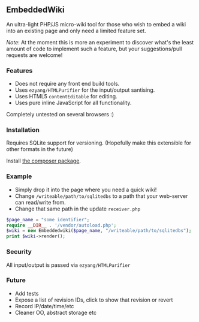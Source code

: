 ## EmbeddedWiki
An ultra-light PHP/JS micro-wiki tool for those who wish to embed a wiki into an existing page and only need a limited feature set.

_Note_: At the moment this is more an experiment to discover what's the least amount of code to implement such a feature, but your suggestions/pull requests are welcome! 

### Features

* Does not require any front end build tools.
* Uses `ezyang/HTMLPurifier` for the input/output santising.
* Uses HTML5 `contentEditable` for editing.
* Uses pure inline JavaScript for all functionality.


Completely untested on several browsers :)

### Installation

Requires SQLite support for versioning.
(Hopefully make this extensible for other formats in the future)


Install [the composer package](https://packagist.org/packages/dgtlmoon/embeddedwiki).

### Example

- Simply drop it into the page where you need a quick wiki!
- Change `/writeable/path/to/sqlitedbs` to a path that your web-server can read/write from.
- Change that same path in the update `receiver.php`

```php
$page_name = "some identifier";
require __DIR__ . '/vendor/autoload.php';
$wiki = new Embeddedwiki($page_name, "/writeable/path/to/sqlitedbs");
print $wiki->render();
```

### Security

All input/output is passed via `ezyang/HTMLPurifier`

### Future

* Add tests
* Expose a list of revision IDs, click to show that revision or revert
* Record IP/date/time/etc
* Cleaner OO, abstract storage etc
